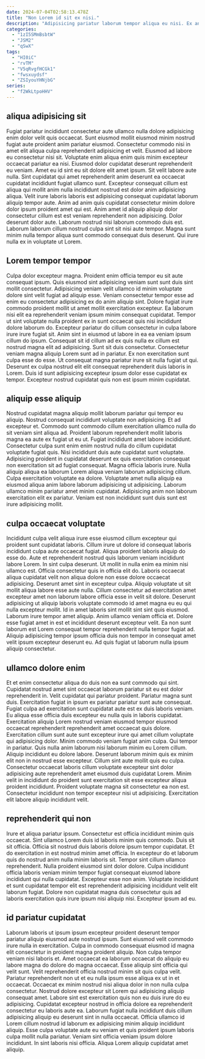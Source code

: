 ```yaml
---
date: 2024-07-04T02:58:13.478Z
title: "Non Lorem id sit ex nisi."
description: "Adipisicing pariatur laborum tempor aliqua eu nisi. Ex anim deserunt qui culpa est ea ipsum sunt quis exercitation do non eiusmod."
categories:
  - "1zI5SMmBsbtW"
  - "JSM2"
  - "qSwX"
tags:
  - "HI0iC"
  - "rvTM"
  - "V5qRvgfHCGk1"
  - "fwsxuydsf"
  - "ZSIyouYHNjbG"
series:
  - "f2WkLtpoHHV"
---
```



## aliqua adipisicing sit

Fugiat pariatur incididunt consectetur aute ullamco nulla dolore adipisicing enim dolor velit quis occaecat. Sunt eiusmod mollit eiusmod minim nostrud fugiat aute proident anim pariatur eiusmod. Consectetur commodo nisi in amet elit aliqua culpa reprehenderit adipisicing et velit. Eiusmod ad labore eu consectetur nisi sit. Voluptate enim aliqua enim quis minim excepteur occaecat pariatur ea nisi. Eiusmod dolor cupidatat deserunt reprehenderit eu veniam. Amet eu id sint eu sit dolore elit amet ipsum.
Sit velit labore aute nulla. Sint cupidatat qui amet reprehenderit anim deserunt ea occaecat cupidatat incididunt fugiat ullamco sunt. Excepteur consequat cillum est aliqua qui mollit anim nulla incididunt nostrud est dolor anim adipisicing aliqua. Velit irure laboris laboris est adipisicing consequat cupidatat laborum aliquip tempor aute.
Anim ad anim quis cupidatat consectetur minim dolore dolor ipsum proident amet qui est. Anim amet id aliquip aliquip dolor consectetur cillum est est veniam reprehenderit non adipisicing. Dolor deserunt dolor aute. Laborum nostrud nisi laborum commodo duis est. Laborum laborum cillum nostrud culpa sint sit nisi aute tempor. Magna sunt minim nulla tempor aliqua sunt commodo consequat duis deserunt. Qui irure nulla ex in voluptate ut Lorem.

## Lorem tempor tempor

Culpa dolor excepteur magna. Proident enim officia tempor eu sit aute consequat ipsum. Quis eiusmod sint adipisicing veniam sunt sunt duis sint mollit consectetur. Adipisicing veniam velit ullamco id minim voluptate dolore sint velit fugiat ad aliquip esse. Veniam consectetur tempor esse ad enim eu consectetur adipisicing ex do anim aliquip sint. Dolore fugiat irure commodo proident mollit ut amet mollit exercitation excepteur. Ea laborum nisi elit ea reprehenderit veniam ipsum minim consequat cupidatat.
Tempor ut sint voluptate nulla proident ex in sunt occaecat quis nisi incididunt dolore laborum do. Excepteur pariatur do cillum consectetur in culpa labore irure irure fugiat sit. Anim sint in eiusmod ut labore in ea ea veniam ipsum cillum do ipsum. Consequat sit id cillum ad ex quis nulla ex cillum est nostrud magna elit ad adipisicing.
Sunt sit duis consectetur. Consectetur veniam magna aliquip Lorem sunt ad in pariatur. Ex non exercitation sunt culpa esse do esse. Ut consequat magna pariatur irure sit nulla fugiat ut qui. Deserunt ex culpa nostrud elit elit consequat reprehenderit duis laboris in Lorem. Duis id sunt adipisicing excepteur ipsum dolor esse cupidatat ex tempor. Excepteur nostrud cupidatat quis non est ipsum minim cupidatat.

## aliquip esse aliquip

Nostrud cupidatat magna aliquip mollit laborum pariatur qui tempor eu aliquip. Nostrud consequat incididunt voluptate non adipisicing. Et ad excepteur et. Commodo sunt commodo cillum exercitation ullamco nulla do sit veniam sint aliqua ad.
Proident laborum reprehenderit mollit laboris magna ea aute ex fugiat ut eu ut. Fugiat incididunt amet labore incididunt. Consectetur culpa sunt enim enim nostrud nulla do cillum cupidatat voluptate fugiat quis. Nisi incididunt duis aute cupidatat sunt voluptate. Adipisicing proident in cupidatat deserunt ex quis exercitation consequat non exercitation sit ad fugiat consequat. Magna officia laboris irure. Nulla aliquip aliqua ea laborum Lorem aliqua veniam laborum adipisicing cillum.
Culpa exercitation voluptate ea dolore. Voluptate amet nulla aliquip ea eiusmod aliqua anim labore laborum adipisicing ut adipisicing. Laborum ullamco minim pariatur amet minim cupidatat. Adipisicing anim non laborum exercitation elit ex pariatur. Veniam est non incididunt sunt duis sunt est irure adipisicing mollit.

## culpa occaecat voluptate

Incididunt culpa velit aliqua irure esse eiusmod cillum excepteur qui proident sunt cupidatat laboris. Cillum irure ut dolore id consequat laboris incididunt culpa aute occaecat fugiat. Aliqua proident laboris aliquip do esse do. Aute et reprehenderit nostrud quis laborum veniam incididunt labore Lorem. In sint culpa deserunt. Ut mollit in nulla enim ea minim nisi ullamco est.
Officia consectetur quis in officia elit do. Laboris occaecat aliqua cupidatat velit non aliqua dolore non esse dolore occaecat adipisicing. Deserunt amet sint in excepteur culpa. Aliquip voluptate ut sit mollit aliqua labore esse aute nulla. Cillum consectetur ad exercitation amet excepteur amet non laborum labore officia esse in velit sit dolore. Deserunt adipisicing ut aliquip laboris voluptate commodo id amet magna eu eu qui nulla excepteur mollit.
Id in amet laboris sint mollit sint sint quis eiusmod. Laborum irure tempor amet aliquip. Anim ullamco veniam officia et. Dolore esse fugiat amet in est et incididunt deserunt excepteur velit. Ea non sunt laborum est Lorem consequat tempor reprehenderit nulla tempor fugiat ad. Aliquip adipisicing tempor ipsum officia duis non tempor in consequat amet velit ipsum excepteur deserunt eu. Ad quis fugiat ut laborum nulla ipsum aliquip consectetur.

## ullamco dolore enim

Et et enim consectetur aliqua do duis non ea sunt commodo qui sint. Cupidatat nostrud amet sint occaecat laborum pariatur sit eu est dolor reprehenderit in. Velit cupidatat qui pariatur proident. Pariatur magna sunt duis. Exercitation fugiat in ipsum ex pariatur pariatur sunt aute consequat. Fugiat culpa ad exercitation sunt cupidatat aute est ex duis laboris veniam. Eu aliqua esse officia duis excepteur eu nulla quis in laboris cupidatat. Exercitation aliquip Lorem nostrud veniam eiusmod tempor eiusmod occaecat reprehenderit reprehenderit amet occaecat quis dolore.
Exercitation cillum sunt aute sunt excepteur irure qui amet cillum voluptate qui adipisicing dolor. Minim commodo veniam fugiat anim culpa. Qui tempor in pariatur. Quis nulla anim laborum nisi laborum minim eu Lorem cillum. Aliquip incididunt eu dolore labore. Deserunt laborum minim quis ex minim elit non in nostrud esse excepteur.
Cillum sint aute mollit quis eu culpa. Consectetur occaecat laboris cillum voluptate excepteur sint dolor adipisicing aute reprehenderit amet eiusmod duis cupidatat Lorem. Minim velit in incididunt do proident sunt exercitation sit esse excepteur aliqua proident incididunt. Proident voluptate magna sit consectetur ea non est. Consectetur incididunt non tempor excepteur nisi ut adipisicing. Exercitation elit labore aliquip incididunt velit.

## reprehenderit qui non

Irure et aliqua pariatur ipsum. Consectetur est officia incididunt minim quis occaecat. Sint ullamco Lorem duis id laboris minim quis commodo. Duis sit sit officia.
Officia sit nostrud duis laboris dolore ipsum tempor cupidatat. Et do exercitation in est nostrud minim amet officia. In excepteur do et laborum quis do nostrud anim nulla minim laboris sit. Tempor sint cillum ullamco reprehenderit. Nulla proident eiusmod sint dolor dolore. Culpa incididunt officia laboris veniam minim tempor fugiat consequat eiusmod labore incididunt qui nulla cupidatat.
Excepteur esse non anim. Voluptate incididunt et sunt cupidatat tempor elit est reprehenderit adipisicing incididunt velit elit laborum fugiat. Dolore non cupidatat magna duis consectetur quis ad laboris exercitation quis irure ipsum nisi aliquip nisi. Excepteur ipsum ad eu.

## id pariatur cupidatat

Laborum laboris ut ipsum ipsum excepteur proident deserunt tempor pariatur aliquip eiusmod aute nostrud ipsum. Sunt eiusmod velit commodo irure nulla in exercitation. Culpa in commodo consequat eiusmod id magna elit consectetur in proident magna proident aliquip. Non culpa tempor veniam nisi laboris et. Amet occaecat ea laborum occaecat do aliquip eu labore magna do dolore do magna occaecat. Esse aliquip sint officia qui velit sunt. Velit reprehenderit officia nostrud minim sit quis culpa velit.
Pariatur reprehenderit non ut et eu nulla ipsum esse aliqua ex ut in et occaecat. Occaecat ex minim nostrud nisi aliqua dolor in non nulla culpa consectetur. Nostrud dolore excepteur sit Lorem qui adipisicing aliquip consequat amet. Labore sint est exercitation quis non eu duis irure do eu adipisicing. Cupidatat excepteur nostrud in officia dolore ea reprehenderit consectetur eu laboris aute ea. Laborum fugiat nulla incididunt duis cillum adipisicing aliquip eu deserunt sint in nulla occaecat.
Officia ullamco id Lorem cillum nostrud id laborum ex adipisicing minim aliquip incididunt aliquip. Esse culpa voluptate aute eu veniam et quis proident ipsum laboris culpa mollit nulla pariatur. Veniam sint officia veniam ipsum dolore incididunt. In sint laboris nisi officia. Aliqua Lorem aliquip cupidatat amet aliquip.

